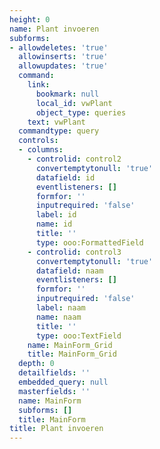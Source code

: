 ```yaml
---
height: 0
name: Plant invoeren
subforms:
- allowdeletes: 'true'
  allowinserts: 'true'
  allowupdates: 'true'
  command:
    link:
      bookmark: null
      local_id: vwPlant
      object_type: queries
    text: vwPlant
  commandtype: query
  controls:
  - columns:
    - controlid: control2
      convertemptytonull: 'true'
      datafield: id
      eventlisteners: []
      formfor: ''
      inputrequired: 'false'
      label: id
      name: id
      title: ''
      type: ooo:FormattedField
    - controlid: control3
      convertemptytonull: 'true'
      datafield: naam
      eventlisteners: []
      formfor: ''
      inputrequired: 'false'
      label: naam
      name: naam
      title: ''
      type: ooo:TextField
    name: MainForm_Grid
    title: MainForm_Grid
  depth: 0
  detailfields: ''
  embedded_query: null
  masterfields: ''
  name: MainForm
  subforms: []
  title: MainForm
title: Plant invoeren
---
```

